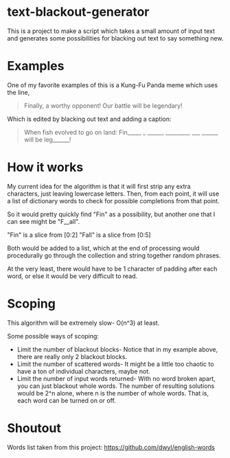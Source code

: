 # text-blackout-generator
This is a project to make a script which takes a small amount of input text and generates some possibilities for blacking out text to say something new.

# Examples
One of my favorite examples of this is a Kung-Fu Panda meme which uses the line,

> Finally, a worthy opponent! Our battle will be legendary!

Which is edited by blacking out text and adding a caption: 

> When fish evolved to go on land:
> Fin_____ _ ______ _________ ___ ______ will be leg______!

# How it works
My current idea for the algorithm is that it will first strip any extra characters, just leaving lowercase letters. Then, from each point, it will use a list of dictionary words to check for possible completions from that point.

So it would pretty quickly find "Fin" as a possibility, but another one that I can see might be "F__all".

"Fin" is a slice from [0:2]
"Fall" is a slice from [0:5]

Both would be added to a list, which at the end of processing would procedurally go through the collection and string together random phrases.

At the very least, there would have to be 1 character of padding after each word, or else it would be very difficult to read.

# Scoping
This algorithm will be extremely slow- O(n^3) at least.

Some possible ways of scoping:
* Limit the number of blackout blocks- Notice that in my example above, there are really only 2 blackout blocks.
* Limit the number of scattered words- It might be a little too chaotic to have a ton of individual characters, maybe not.
* Limit the number of input words returned- With no word broken apart, you can just blackout whole words. The number of resulting solutions would be 2^n alone, where n is the number of whole words. That is, each word can be turned on or off.

# Shoutout
Words list taken from this project:
https://github.com/dwyl/english-words
